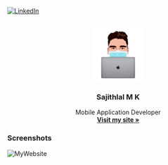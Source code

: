 
<p align="center">
  
[![LinkedIn][linkedin-shield]][linkedin-url]
  
</p>    
<!-- PROJECT LOGO -->
<br />
<div align="center">
  <a href="https://github.com/othneildrew/Best-README-Template">
    <img src="img/my_logo.png" alt="Logo" width="120" height="120">
  </a>

  <h3 align="center">Sajithlal M K</h3>

  <p align="center">
    Mobile Application Developer
    <br />
    <a href="https://github.com/othneildrew/Best-README-Template"><strong>Visit my site »</strong></a>
  </p>
</div>

<h3>Screenshots</h3>

![MyWebsite](https://user-images.githubusercontent.com/28499651/149657445-df3dad80-c907-448b-90b8-37c3636306ff.jpg)



[linkedin-shield]: https://img.shields.io/badge/-LinkedIn-black.svg?style=for-the-badge&logo=linkedin&colorB=555
[linkedin-url]: https://www.linkedin.com/in/sajithlal-m-k-882ba1139/


